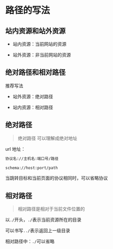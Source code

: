 # 路径的写法

## 站内资源和站外资源

- 站内资源：当前网站的资源

- 站外资源：非当前网站的资源

## 绝对路径和相对路径

推荐写法

- 站外资源：绝对路径

- 站内资源：相对路径

## 绝对路径

> 绝对路径 可以理解成绝对地址

url 地址：

```md
协议名://主机名:端口号/路径

schema://host:port/path
```

当跳转目标和当前页面的协议相同时，可以省略协议

## 相对路径

> 相对路径是相对于当前文件位置的

以`./`开头，`./`表示当前资源所在的目录

可以书写`../`表示返回上一级目录

相对路径中：`./`可以省略
